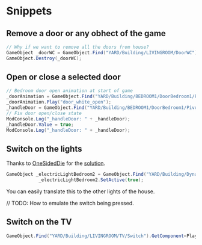 # Snippets

## Remove a door or any obhect of the game

``` c#
// Why if we want to remove all the doors from house?
GameObject _doorWC = GameObject.Find("YARD/Building/LIVINGROOM/DoorWC");
GameObject.Destroy(_doorWC);
```
## Open or close a selected door

``` c#
// Bedroom door open animation at start of game
_doorAnimation = GameObject.Find("YARD/Building/BEDROOM1/DoorBedroom1/Pivot").GetComponent<Animation>();
_doorAnimation.Play("door_white_open");
_handleDoor = GameObject.Find("YARD/Building/BEDROOM1/DoorBedroom1/Pivot/Handle").GetComponent<PlayMakerFSM>().FsmVariables.FindFsmBool("DoorOpen");
// Fix door open/close state
ModConsole.Log("_handleDoor: " + _handleDoor);
_handleDoor.Value = true;
ModConsole.Log("_handleDoor: " + _handleDoor);
```
## Switch on the lights

Thanks to [OneSidedDie](https://www.reddit.com/user/OneSidedDie/) for the [solution](https://www.reddit.com/r/MySummerCar/comments/opq2xt/switch_on_the_bedroom_light/
).

``` c#
GameObject _electricLightBedroom2 = GameObject.Find("YARD/Building/Dynamics/HouseElectricity/ElectricAppliances/Bedroom2");
            _electricLightBedroom2.SetActive(true);
```

You can easily translate this to the other lights of the house.

// TODO: How to emulate the switch being pressed.

## Switch on the TV

``` c#
GameObject.Find("YARD/Building/LIVINGROOM/TV/Switch").GetComponent<PlayMakerFSM>().FsmVariables.FindFsmBool("Open").Value = true;
```

